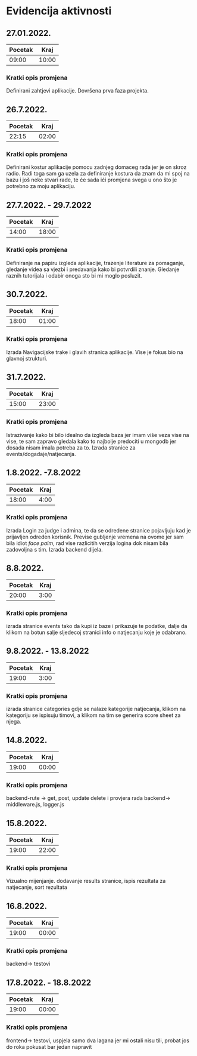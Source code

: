 # Evidencija aktivnosti

## 27.01.2022.
Pocetak | Kraj
------- | ----
09:00   | 10:00
### Kratki opis promjena
Definirani zahtjevi aplikacije.
Dovršena prva faza projekta.

## 26.7.2022.
Pocetak | Kraj
------- | ----
22:15   | 02:00
### Kratki opis promjena
Definirani kostur aplikacije pomocu zadnjeg domaceg rada jer je on skroz radio.
Radi toga sam ga uzela za definiranje kostura da znam da mi spoj na bazu i još neke stvari rade,
te će sada ići promjena svega u ono što je potrebno za moju aplikaciju.

## 27.7.2022. - 29.7.2022
Pocetak | Kraj
------- | ----
14:00   | 18:00
### Kratki opis promjena
Definiranje na papiru izgleda aplikacije, trazenje literature za pomaganje, gledanje videa sa vjezbi i predavanja kako bi potvrdili znanje. Gledanje raznih tutorijala i odabir onoga sto bi mi moglo posluzit. 

## 30.7.2022. 
Pocetak | Kraj
------- | ----
18:00   | 01:00
### Kratki opis promjena
Izrada Navigacijske trake i glavih stranica aplikacije. Vise je fokus bio na glavnoj strukturi.

## 31.7.2022. 
Pocetak | Kraj
------- | ----
15:00   | 23:00
### Kratki opis promjena
Istrazivanje kako bi bilo idealno da izgleda baza jer imam više veza vise na vise, te sam zapravo gledala kako to
najbolje predociti u mongodb jer dosada nisam imala potreba za to.
Izrada stranice za events/dogadaje/natjecanja.

## 1.8.2022. -7.8.2022
Pocetak | Kraj
------- | ----
18:00   | 4:00
### Kratki opis promjena
Izrada Login za judge i admina, te da se odredene stranice pojavljuju kad je prijavljen odreden korisnik.
Previse gubljenje vremena na ovome jer sam bila idiot *face palm*, rad vise razlicitih verzija logina dok nisam bila zadovoljna s tim. 
Izrada backend dijela.

## 8.8.2022. 
Pocetak | Kraj
------- | ----
20:00   | 3:00
### Kratki opis promjena
izrada stranice events tako da kupi iz baze i prikazuje te podatke, dalje da klikom na botun salje sljedecoj stranici info o natjecanju koje je odabrano.

## 9.8.2022. - 13.8.2022
Pocetak | Kraj
------- | ----
19:00   | 3:00
### Kratki opis promjena
izrada stranice categories gdje se nalaze kategorije natjecanja, klikom na kategoriju se ispisuju timovi, a klikom na tim se generira score sheet za njega. 

## 14.8.2022. 
Pocetak | Kraj
------- | ----
19:00   | 00:00
### Kratki opis promjena
backend-rute -> get, post, update delete i provjera rada
backend-> middleware.js, logger.js

## 15.8.2022. 
Pocetak | Kraj
------- | ----
19:00   | 22:00
### Kratki opis promjena
Vizualno mijenjanje. dodavanje results stranice, ispis rezultata za natjecanje, sort rezultata

## 16.8.2022. 
Pocetak | Kraj
------- | ----
19:00   | 00:00
### Kratki opis promjena
backend-> testovi

## 17.8.2022. - 18.8.2022
Pocetak | Kraj
------- | ----
19:00   | 00:00
### Kratki opis promjena
frontend-> testovi, uspjela samo dva lagana jer mi ostali nisu tili, probat jos do roka pokusat bar jedan napravit


